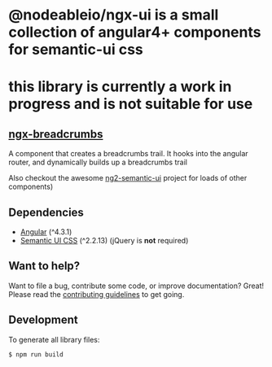 # @nodeableio/ngx-ui is a small collection of angular4+ components for semantic-ui css

# this library is currently a work in progress and is not suitable for use

## [ngx-breadcrumbs](src/lib/modules/breadcrumbs/README.md)
A component that creates a breadcrumbs trail. It hooks into the angular router, and dynamically builds up a breadcrumbs trail

Also checkout the awesome [ng2-semantic-ui](https://github.com/edcarroll/ng2-semantic-ui) project for loads of other components)

## Dependencies

* [Angular](https://angular.io) (^4.3.1)
* [Semantic UI CSS](http://semantic-ui.com/) (^2.2.13) (jQuery is **not** required)

## Want to help?

Want to file a bug, contribute some code, or improve documentation? Great! Please read the [contributing guidelines](./CONTRIBUTING.md) to get going.

## Development

To generate all library files:

```bash
$ npm run build
```
